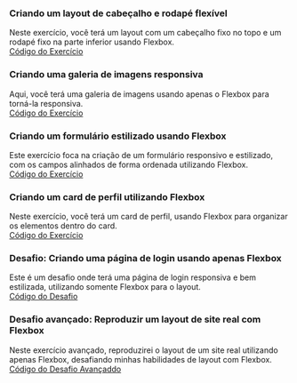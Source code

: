 ### Criando um layout de cabeçalho e rodapé flexível
Neste exercício, você terá um layout com um cabeçalho fixo no topo e um rodapé fixo na parte inferior usando Flexbox.  
[Código do Exercício](https://github.com/gustavo14lima/disciplinas-2025/tree/main/repo-uc15/AC2%20-%20CSS%20Flexbox/Exerc%C3%ADcios%20e%20Desafios%20Pr%C3%A1ticos/code/exercicios/codeLayout)  

### Criando uma galeria de imagens responsiva
Aqui, você terá uma galeria de imagens usando apenas o Flexbox para torná-la responsiva.  
[Código do Exercício](https://github.com/gustavo14lima/disciplinas-2025/tree/main/repo-uc15/AC2%20-%20CSS%20Flexbox/Exerc%C3%ADcios%20e%20Desafios%20Pr%C3%A1ticos/code/exercicios/codeGaleria)  

### Criando um formulário estilizado usando Flexbox
Este exercício foca na criação de um formulário responsivo e estilizado, com os campos alinhados de forma ordenada utilizando Flexbox.  
[Código do Exercício](https://github.com/gustavo14lima/disciplinas-2025/tree/main/repo-uc15/AC2%20-%20CSS%20Flexbox/Exerc%C3%ADcios%20e%20Desafios%20Pr%C3%A1ticos/code/exercicios/codeFormulario)  

### Criando um card de perfil utilizando Flexbox
Neste exercício, você terá um card de perfil, usando Flexbox para organizar os elementos dentro do card.  
[Código do Exercício](https://github.com/gustavo14lima/disciplinas-2025/tree/main/repo-uc15/AC2%20-%20CSS%20Flexbox/Exerc%C3%ADcios%20e%20Desafios%20Pr%C3%A1ticos/code/exercicios/codeCardPerfil)  

### Desafio: Criando uma página de login usando apenas Flexbox
Este é um desafio onde terá uma página de login responsiva e bem estilizada, utilizando somente Flexbox para o layout.  
[Código do Desafio](https://github.com/gustavo14lima/disciplinas-2025/tree/main/repo-uc15/AC2%20-%20CSS%20Flexbox/Exerc%C3%ADcios%20e%20Desafios%20Pr%C3%A1ticos/code/desafio)  

### Desafio avançado: Reproduzir um layout de site real com Flexbox
Neste exercício avançado, reproduzirei o layout de um site real utilizando apenas Flexbox, desafiando minhas habilidades de layout com Flexbox.  
[Código do Desafio Avançaddo](https://github.com/gustavo14lima/disciplinas-2025/tree/main/repo-uc15/AC2%20-%20CSS%20Flexbox/Exerc%C3%ADcios%20e%20Desafios%20Pr%C3%A1ticos/code/desafioAvancado)  

